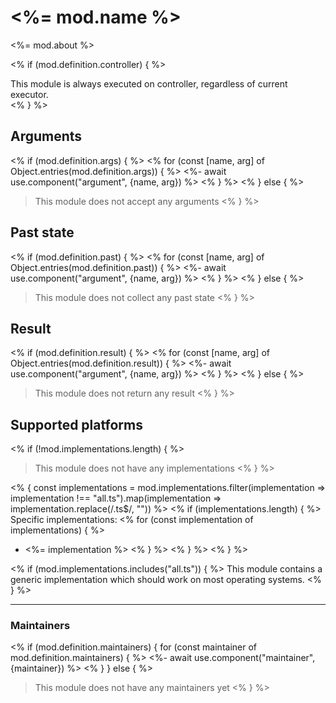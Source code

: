 # <%= mod.name %>

<%= mod.about %>

<% if (mod.definition.controller) { %>
<div class="flash mt-3 flash-warn">
This module is always executed on controller, regardless of current executor.
</div>
<% } %>

## Arguments

<% if (mod.definition.args) { %>
<% for (const [name, arg] of Object.entries(mod.definition.args)) { %>
<%- await use.component("argument", {name, arg}) %>
<% } %>
<% } else { %>
> This module does not accept any arguments
<% } %>

## Past state

<% if (mod.definition.past) { %>
<% for (const [name, arg] of Object.entries(mod.definition.past)) { %>
<%- await use.component("argument", {name, arg}) %>
<% } %>
<% } else { %>
> This module does not collect any past state
<% } %>

## Result

<% if (mod.definition.result) { %>
<% for (const [name, arg] of Object.entries(mod.definition.result)) { %>
<%- await use.component("argument", {name, arg}) %>
<% } %>
<% } else { %>
> This module does not return any result
<% } %>

## Supported platforms

<% if (!mod.implementations.length) { %>
> This module does not have any implementations
<% } %>

<% { const implementations = mod.implementations.filter(implementation => implementation !== "all.ts").map(implementation => implementation.replace(/\.ts$/, "")) %>
<% if (implementations.length) { %>
Specific implementations:
<% for (const implementation of implementations) { %>
* <%= implementation %>
<% } %>
<% } %>
<% } %>

<% if (mod.implementations.includes("all.ts")) { %>
This module contains a generic implementation which should work on most operating systems.
<% } %>

___

### Maintainers

<% if (mod.definition.maintainers) { for (const maintainer of mod.definition.maintainers) { %>
<%- await use.component("maintainer", {maintainer}) %>
<% } } else { %>
> This module does not have any maintainers yet
<% } %>